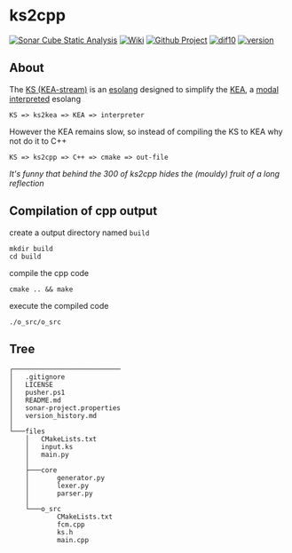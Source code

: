 # ks2cpp

[![Sonar Cube Static Analysis](https://sonarcloud.io/api/project_badges/measure?project=ks2cpp&metric=ncloc)](https://sonarcloud.io/dashboard?id=ks2cpp)
[![Wiki](https://img.shields.io/badge/esolang-wiki-lightgray)](https://esolangs.org/wiki/kS)
[![Github Project](https://img.shields.io/badge/project-open-lightgray)](https://github.com/elydre/ks2cpp/projects/2)
[![dif10](https://img.shields.io/badge/dif10-5.5-lightgray)](https://pf4.ddns.net/dif10/)
[![version](https://img.shields.io/badge/version-last-lightgray)](https://github.com/elydre/ks2cpp/blob/main/version_history.md)

## About

The [KS (KEA-stream)](https://kea-corp.github.io/stream/) is an [esolang](https://esolangs.org/wiki/Main_Page) designed to simplify the [KEA](https://kea-corp.github.io), a [modal](https://kea-corp.github.io/doc/modes.html) [interpreted](https://github.com/KEA-corp/KEA-php) esolang
```
KS => ks2kea => KEA => interpreter
```

However the KEA remains slow, so instead of compiling the KS to KEA why not do it to C++
```
KS => ks2cpp => C++ => cmake => out-file
```

*It's funny that behind the 300 of ks2cpp hides the (mouldy) fruit of a long reflection*

## Compilation of cpp output

create a output directory named `build`

```
mkdir build
cd build
```

compile the cpp code

```
cmake .. && make
```

execute the compiled code

```
./o_src/o_src
```

## Tree

```
┌───────────────────────────
│   .gitignore
│   LICENSE
│   pusher.ps1
│   README.md
│   sonar-project.properties
│   version_history.md
│
└───files
    │   CMakeLists.txt
    │   input.ks
    │   main.py
    │
    ├───core
    │       generator.py
    │       lexer.py
    │       parser.py
    │
    └───o_src
            CMakeLists.txt
            fcm.cpp
            ks.h
            main.cpp
```
